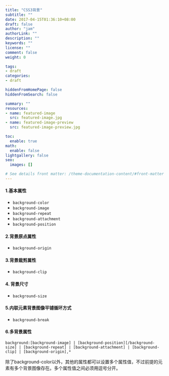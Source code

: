 ```yaml
---
title: "CSS3背景"
subtitle: ""
date: 2017-04-15T01:36:10+08:00
draft: false
author: "jam"
authorLink: ""
description: ""
keywords: ""
license: ""
comment: false
weight: 0

tags:
- draft
categories:
- draft

hiddenFromHomePage: false
hiddenFromSearch: false

summary: ""
resources:
- name: featured-image
  src: featured-image.jpg
- name: featured-image-preview
  src: featured-image-preview.jpg

toc:
  enable: true
math:
  enable: false
lightgallery: false
seo:
  images: []

# See details front matter: /theme-documentation-content/#front-matter
---
```


<!--more-->
#### 1.基本属性
- `background-color`
- `background-image`
- `background-repeat`
- `background-attachment`
- `background-position`

#### 2.背景原点属性
- `background-origin`

#### 3.背景裁剪属性
- `background-clip`

#### 4. 背景尺寸
- `background-size`

#### 5.内联元素背景图像平铺循环方式
- `background-break`

#### 6.多背景属性
```
background:[background-image] | [background-position][/background-size] | [background-repeat] | [background-attachment] | [background-clip] | [background-origin],*

```
除了background-color以外，其他的属性都可以设置多个属性值，不过前提的元素有多个背景图像存在。多个属性值之间必须用逗号分开。